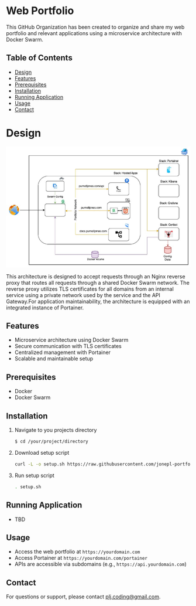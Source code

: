 # Web Portfolio

This GitHub Organization has been created to organize and share my web portfolio and relevant applications using a microservice architecture with Docker Swarm.

## Table of Contents
- [Design](#design)
- [Features](#features)
- [Prerequisites](#prerequisites)
- [Installation](#installation)
- [Running Application](#running-application)
- [Usage](#usage)
- [Contact](#contact)

# Design

![t](./imgs/Hosted-App-Overall-App.jpg)

This architecture is designed to accept requests through an Nginx reverse proxy that routes all requests through a shared Docker Swarm network. The reverse proxy utilizes TLS certificates for all domains from an internal service using a private network used by the service and the API Gateway.For application maintainability, the architecture is equipped with an integrated instance of Portainer.

## Features
- Microservice architecture using Docker Swarm
- Secure communication with TLS certificates
- Centralized management with Portainer
- Scalable and maintainable setup

## Prerequisites
- Docker
- Docker Swarm

## Installation
1. Navigate to you projects directory
    ```bash
    $ cd /your/project/directory
    ```

2. Download setup script
    ```bash
    curl -L -o setup.sh https://raw.githubusercontent.com/jonepl-portfolio/.github/main/shared-files/setup.sh
    ```

3. Run setup script
    ```bash
    . setup.sh
    ```

## Running Application
* TBD

## Usage
- Access the web portfolio at `https://yourdomain.com`
- Access Portainer at `https://yourdomain.com/portainer`
- APIs are accessible via subdomains (e.g., `https://api.yourdomain.com`)

## Contact
For questions or support, please contact [plj.coding@gmail.com](mailto:plj.coding@gmail).